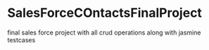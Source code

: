 # SalesForceCOntactsFinalProject
final sales force project with all crud operations along with jasmine testcases
